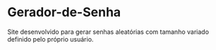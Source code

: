 # Gerador-de-Senha
Site desenvolvido para gerar senhas aleatórias com tamanho variado definido pelo próprio usuário.
